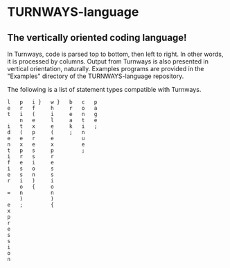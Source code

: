 # TURNWAYS-language
## The vertically oriented coding language!

In Turnways, code is parsed top to bottom, then left to right. In other words, it is processed by columns.
Output from Turnways is also presented in vertical orientation, naturally.
Examples programs are provided in the "Examples" directory of the TURNWAYS-language repository.

The following is a list of statement types compatible with Turnways.

```
l   p   i }   w }   b   c   p
e   r   f     h     r   o   a
t   i   (     i     e   n   g
    n   e     l     a   t   e
i   t   x     e     k   i   ;
d   (   p     (     ;   n    
e   e   r     e         u    
n   x   e     x         e    
t   p   s     p         ;    
i   r   s     r              
f   e   i     e              
i   s   o     s              
e   s   n     s              
r   i   )     i              
    o   {     o              
=   n         n              
    )         )              
e   ;         {              
x                            
p                            
r                            
e                            
s                            
s                            
i                            
o                            
n                            

````
